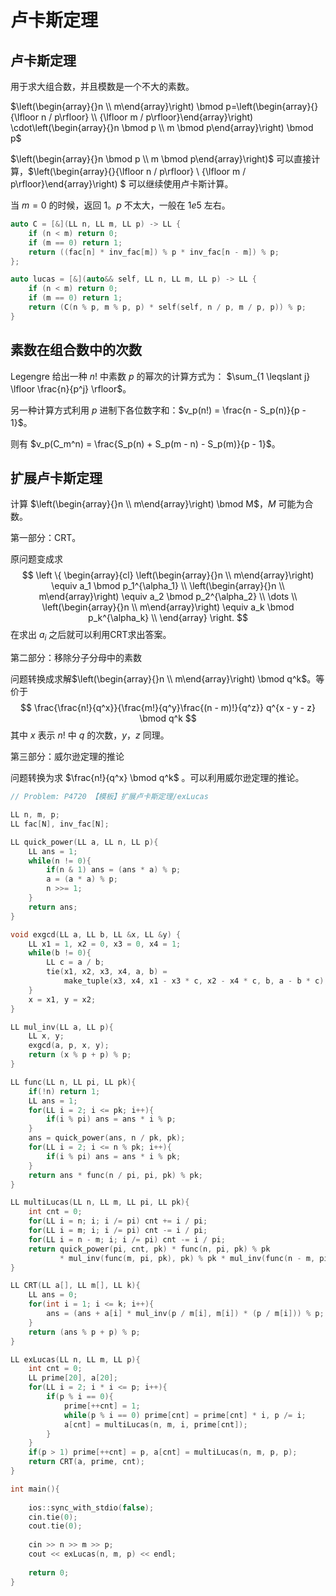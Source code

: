 # 卢卡斯定理

## 卢卡斯定理

用于求大组合数，并且模数是一个不大的素数。

$\left(\begin{array}{}n \\ m\end{array}\right) \bmod p=\left(\begin{array}{}{\lfloor n / p\rfloor} \\ {\lfloor m / p\rfloor}\end{array}\right) \cdot\left(\begin{array}{}n \bmod p \\ m \bmod p\end{array}\right) \bmod p$

$\left(\begin{array}{}n \bmod p \\ m \bmod p\end{array}\right)$ 可以直接计算，$\left(\begin{array}{}{\lfloor n / p\rfloor} \\ {\lfloor m / p\rfloor}\end{array}\right) $ 可以继续使用卢卡斯计算。

当 $m = 0$ 的时候，返回 $1$。$p$ 不太大，一般在 $1e5$ 左右。

```c++
auto C = [&](LL n, LL m, LL p) -> LL {
    if (n < m) return 0;
    if (m == 0) return 1;
    return ((fac[n] * inv_fac[m]) % p * inv_fac[n - m]) % p;
};

auto lucas = [&](auto&& self, LL n, LL m, LL p) -> LL {
    if (n < m) return 0;
    if (m == 0) return 1;
    return (C(n % p, m % p, p) * self(self, n / p, m / p, p)) % p;
}
```

## 素数在组合数中的次数

Legengre 给出一种 $n!$ 中素数 $p$ 的幂次的计算方式为： $\sum_{1 \leqslant j} \lfloor \frac{n}{p^j} \rfloor$。

另一种计算方式利用 $p$ 进制下各位数字和：$v_p(n!) = \frac{n - S_p(n)}{p - 1}$。

则有 $v_p(C_m^n) = \frac{S_p(n) + S_p(m - n) - S_p(m)}{p - 1}$。

## 扩展卢卡斯定理

计算 $\left(\begin{array}{}n \\ m\end{array}\right) \bmod M$，$M$ 可能为合数。

第一部分：CRT。

原问题变成求
$$
\left \{
\begin{array}{cl}
\left(\begin{array}{}n \\ m\end{array}\right) \equiv a_1 \bmod p_1^{\alpha_1} \\
\left(\begin{array}{}n \\ m\end{array}\right) \equiv a_2 \bmod p_2^{\alpha_2} \\
\dots \\
\left(\begin{array}{}n \\ m\end{array}\right) \equiv a_k \bmod p_k^{\alpha_k} \\
\end{array}
\right.
$$
在求出 $a_i$ 之后就可以利用CRT求出答案。

第二部分：移除分子分母中的素数

问题转换成求解$\left(\begin{array}{}n \\ m\end{array}\right) \bmod q^k$。等价于
$$
\frac{\frac{n!}{q^x}}{\frac{m!}{q^y}\frac{(n - m)!}{q^z}} q^{x - y - z} \bmod q^k
$$
其中 $x$ 表示 $n!$ 中 $q$ 的次数，$y$，$z$ 同理。

第三部分：威尔逊定理的推论

问题转换为求 $\frac{n!}{q^x} \bmod q^k$ 。可以利用威尔逊定理的推论。

```cpp
// Problem: P4720 【模板】扩展卢卡斯定理/exLucas

LL n, m, p;
LL fac[N], inv_fac[N];

LL quick_power(LL a, LL n, LL p){
    LL ans = 1;
    while(n != 0){
        if(n & 1) ans = (ans * a) % p;
        a = (a * a) % p;
        n >>= 1;
    }
    return ans;
}

void exgcd(LL a, LL b, LL &x, LL &y) {
    LL x1 = 1, x2 = 0, x3 = 0, x4 = 1;
    while(b != 0){
        LL c = a / b;
        tie(x1, x2, x3, x4, a, b) =
            make_tuple(x3, x4, x1 - x3 * c, x2 - x4 * c, b, a - b * c);
    }
    x = x1, y = x2;
}

LL mul_inv(LL a, LL p){
    LL x, y;
    exgcd(a, p, x, y);
    return (x % p + p) % p;
}

LL func(LL n, LL pi, LL pk){
    if(!n) return 1;
    LL ans = 1;
    for(LL i = 2; i <= pk; i++){
        if(i % pi) ans = ans * i % p;
    }
    ans = quick_power(ans, n / pk, pk);
    for(LL i = 2; i <= n % pk; i++){
        if(i % pi) ans = ans * i % pk;
    }
    return ans * func(n / pi, pi, pk) % pk;
}

LL multiLucas(LL n, LL m, LL pi, LL pk){
    int cnt = 0;
    for(LL i = n; i; i /= pi) cnt += i / pi;
    for(LL i = m; i; i /= pi) cnt -= i / pi;
    for(LL i = n - m; i; i /= pi) cnt -= i / pi;
    return quick_power(pi, cnt, pk) * func(n, pi, pk) % pk 
           * mul_inv(func(m, pi, pk), pk) % pk * mul_inv(func(n - m, pi, pk), pk) % pk;
}

LL CRT(LL a[], LL m[], LL k){
    LL ans = 0;
    for(int i = 1; i <= k; i++){
        ans = (ans + a[i] * mul_inv(p / m[i], m[i]) * (p / m[i])) % p;
    }
    return (ans % p + p) % p;
}

LL exLucas(LL n, LL m, LL p){
    int cnt = 0;
    LL prime[20], a[20];
    for(LL i = 2; i * i <= p; i++){
        if(p % i == 0){
            prime[++cnt] = 1;
            while(p % i == 0) prime[cnt] = prime[cnt] * i, p /= i;
            a[cnt] = multiLucas(n, m, i, prime[cnt]);
        }
    }
    if(p > 1) prime[++cnt] = p, a[cnt] = multiLucas(n, m, p, p);
    return CRT(a, prime, cnt);
}

int main(){
    
    ios::sync_with_stdio(false);
    cin.tie(0);
    cout.tie(0);
    
    cin >> n >> m >> p;
    cout << exLucas(n, m, p) << endl;
    
    return 0;
}
```

